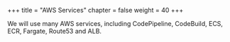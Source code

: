+++
title = "AWS Services"
chapter = false
weight = 40
+++

We will use many AWS services, including CodePipeline, CodeBuild, ECS, ECR, Fargate, Route53 and ALB.

